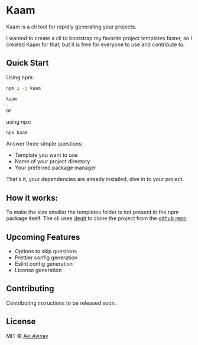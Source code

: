 # Kaam

Kaam is a cli tool for rapidly generating your projects. 

I wanted to create a cli to bootstrap my favorite project templates faster, so I created Kaam for that, but it is free for everyone to use and contribute to.

## Quick Start

Using npm:

```bash
npm i -g kaam

kaam
```

or

using npx:

```bash
npx kaam
```

Answer three simple questions:
- Template you want to use
- Name of your project directory
- Your preferred package manager

That's it, your dependencies are already installed, dive in to your project.

## How it works:

To make the size smaller the templates folder is not present in the npm package itself. The cli uses [degit](https://github.com/Rich-Harris/degit) to clone the project from the [github repo](https://github.com/AviAvinav/kaam).

## Upcoming Features

- Options to skip questions
- Prettier config generation
- Eslint config generation
- License generation

## Contributing

Contributing insructions to be released soon.

## License

MIT © [Avi Avinav](https://github.com/AviAvinav)
